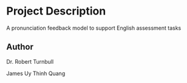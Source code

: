 # Project Description

A pronunciation feedback model to support English assessment tasks

## Author

Dr. Robert Turnbull

James Uy Thinh Quang